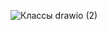 ![Классы drawio (2)](https://github.com/user-attachments/assets/02405476-daaf-45e8-99c4-b37aa075eb64)
